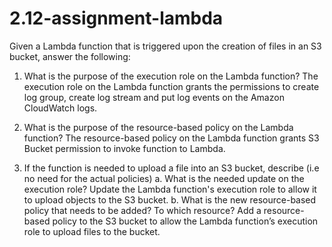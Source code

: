# 2.12-assignment-lambda
Given a Lambda function that is triggered upon the creation of files in an S3 bucket, answer the following:

1.	What is the purpose of the execution role on the Lambda function?
The execution role on the Lambda function grants the permissions to create log group, create log stream and put log events on the Amazon CloudWatch logs.

2.	What is the purpose of the resource-based policy on the Lambda function?
The resource-based policy on the Lambda function grants S3 Bucket permission to invoke function to Lambda.

3.	If the function is needed to upload a file into an S3 bucket, describe (i.e no need for the actual policies)
a.	What is the needed update on the execution role?
Update the Lambda function's execution role to allow it to upload objects to the S3 bucket.
b.	What is the new resource-based policy that needs to be added? To which resource?
Add a resource-based policy to the S3 bucket to allow the Lambda function’s execution role to upload files to the bucket.
